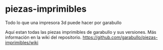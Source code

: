 # piezas-imprimibles
Todo lo que una impresora 3d puede hacer por garabullo

Aquí estan todas las piezas imprimibles de garabullo y sus versiones.
Más información en la wiki del repositorio.
https://github.com/garabullo/piezas-imprimibles/wiki
